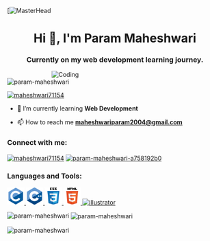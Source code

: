 [![MasterHead](https://miro.medium.com/v2/resize:fit:1400/1*sV60JhlYL4IdWjcNvKTJRA.png)
<h1 align="center">Hi 👋, I'm Param Maheshwari</h1>
<h3 align="center">Currently on my web development learning journey.</h3>
<img align="right" alt="Coding" width="400" src="https://camo.githubusercontent.com/4d9f5ecceb711eec6e2018f38a5677dc657c9738d4a65ba3b928c41c0a45b439/68747470733a2f2f6d69726f2e6d656469756d2e636f6d2f6d61782f313336302f302a37513379765349765f7430696f4a2d5a2e676966">

<p align="left"> <img src="https://komarev.com/ghpvc/?username=param-maheshwari&label=Profile%20views&color=0e75b6&style=flat" alt="param-maheshwari" /> </p>

<p align="left"> <a href="https://twitter.com/maheshwari71154" target="blank"><img src="https://img.shields.io/twitter/follow/maheshwari71154?logo=twitter&style=for-the-badge" alt="maheshwari71154" /></a> </p>

- 🌱 I’m currently learning **Web Development**

- 📫 How to reach me **maheshwariparam2004@gmail.com**

<h3 align="left">Connect with me:</h3>
<p align="left">
<a href="https://twitter.com/maheshwari71154" target="_blank"><img align="center" src="https://raw.githubusercontent.com/rahuldkjain/github-profile-readme-generator/master/src/images/icons/Social/twitter.svg" alt="maheshwari71154" height="30" width="40" /></a>
<a href="https://linkedin.com/in/param-maheshwari-a758192b0" target="_blank"><img align="center" src="https://raw.githubusercontent.com/rahuldkjain/github-profile-readme-generator/master/src/images/icons/Social/linked-in-alt.svg" alt="param-maheshwari-a758192b0" height="30" width="40" /></a>
</p>

<h3 align="left">Languages and Tools:</h3>
<p align="left"> <a href="https://www.cprogramming.com/" target="_blank" rel="noreferrer"> <img src="https://raw.githubusercontent.com/devicons/devicon/master/icons/c/c-original.svg" alt="c" width="40" height="40"/> </a> <a href="https://www.w3schools.com/cpp/" target="_blank" rel="noreferrer"> <img src="https://raw.githubusercontent.com/devicons/devicon/master/icons/cplusplus/cplusplus-original.svg" alt="cplusplus" width="40" height="40"/> </a> <a href="https://www.w3schools.com/css/" target="_blank" rel="noreferrer"> <img src="https://raw.githubusercontent.com/devicons/devicon/master/icons/css3/css3-original-wordmark.svg" alt="css3" width="40" height="40"/> </a> <a href="https://www.w3.org/html/" target="_blank" rel="noreferrer"> <img src="https://raw.githubusercontent.com/devicons/devicon/master/icons/html5/html5-original-wordmark.svg" alt="html5" width="40" height="40"/> </a> <a href="https://www.adobe.com/in/products/illustrator.html" target="_blank" rel="noreferrer"> <img src="https://www.vectorlogo.zone/logos/adobe_illustrator/adobe_illustrator-icon.svg" alt="illustrator" width="40" height="40"/> </a> </p>

<p><img align="left" src="https://github-readme-stats.vercel.app/api/top-langs?username=param-maheshwari&show_icons=true&locale=en&layout=compact" alt="param-maheshwari" /></p>

<p>&nbsp;<img align="center" src="https://github-readme-stats.vercel.app/api?username=param-maheshwari&show_icons=true&locale=en" alt="param-maheshwari" /></p>

<p><img align="center" src="https://github-readme-streak-stats.herokuapp.com/?user=param-maheshwari&" alt="param-maheshwari" /></p>
